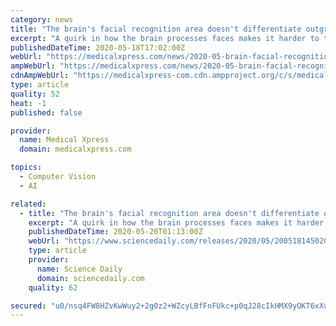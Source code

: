 ```yaml
---
category: news
title: "The brain's facial recognition area doesn't differentiate outgroup members"
excerpt: "A quirk in how the brain processes faces makes it harder to tell members of a racial outgroup apart, according to new research published in eNeuro."
publishedDateTime: 2020-05-18T17:02:00Z
webUrl: "https://medicalxpress.com/news/2020-05-brain-facial-recognition-area-doesnt.html"
ampWebUrl: "https://medicalxpress.com/news/2020-05-brain-facial-recognition-area-doesnt.amp"
cdnAmpWebUrl: "https://medicalxpress-com.cdn.ampproject.org/c/s/medicalxpress.com/news/2020-05-brain-facial-recognition-area-doesnt.amp"
type: article
quality: 52
heat: -1
published: false

provider:
  name: Medical Xpress
  domain: medicalxpress.com

topics:
  - Computer Vision
  - AI

related:
  - title: "The brain's facial recognition area doesn't differentiate outgroup members"
    excerpt: "A quirk in how the brain processes faces makes it harder to tell members of a racial outgroup apart, according to new research."
    publishedDateTime: 2020-05-20T01:13:00Z
    webUrl: "https://www.sciencedaily.com/releases/2020/05/200518145020.htm"
    type: article
    provider:
      name: Science Daily
      domain: sciencedaily.com
    quality: 62

secured: "u0/nsq4FW8HZvKwWuy2+2g0z2+WZcyLBfFnFUkc+p0qJ28cIkHMX9yOKT6xXu0aqfbNK8EBUdKeEWNe+WGvl/NY6b0wrnBfmm2zm+4B1cx2ZzqpGb39ihiJG4g7XJXtl/dXEA6J/RyvElSuPbInrCV9ZvMMrJuQBHYpApPg/Wsd+T0AHmod0a5SwiiqZ6ocY3+7cvngMzEHdDnUcfS2fHqUxdu9uOA1V0gwi4eES2dpyhzBJ8xsr+6K/dGuLV18LrIG1m/sxIrbOBNNcxo48jkiWT4uc3e2MXaWqBRv9jwwVexkqdWIDek/krZLJ/MmbPM1K85pLF3dUi4NTj1mPgHbdCmR6+avQ4dRGsT9bKUoUzN3flAYyPnpPcwD5Hxw8zwjZZeBbW5XrSgJnmPgjZO5SL5099q7k7pIdBstfTp7ZE1tGbeTSNspxOHEpw+v0db7Moku5hjaiZYYJ83PA3agSo9TJ6Xt4mmuulqy5i24=;cVJZCpM3IdbB53a5oY7LDg=="
---
```


